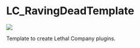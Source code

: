 # LC_RavingDeadTemplate

[![](https://img.shields.io/badge/ravingdead-Template-blue?logo=thunderstore)](https://thunderstore.io/c/lethal-company/p/YourThunderstoreTeam/Template/)

Template to create Lethal Company plugins.
